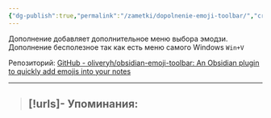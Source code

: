 ```yaml
---
{"dg-publish":true,"permalink":"/zametki/dopolnenie-emoji-toolbar/","created":"2024-07-10 01:18","updated":"2024-09-03T16:27:10+03:00"}
---
```


Дополнение добавляет дополнительное меню выбора эмодзи. Дополнение бесполезное так как есть меню самого Windows `Win+V`

Репозиторий: [GitHub - oliveryh/obsidian-emoji-toolbar: An Obsidian plugin to quickly add emojis into your notes](https://github.com/oliveryh/obsidian-emoji-toolbar)

---
> [!urls]- Упоминания:
> - 